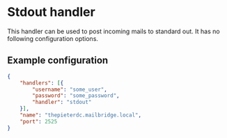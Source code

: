 # Stdout handler

This handler can be used to post incoming mails to standard out. It has no following configuration options.

## Example configuration

```json
{
    "handlers": [{
        "username": "some_user",
        "password": "some_password",
        "handler": "stdout"
    }],
    "name": "thepieterdc.mailbridge.local",
    "port": 2525
}
```
